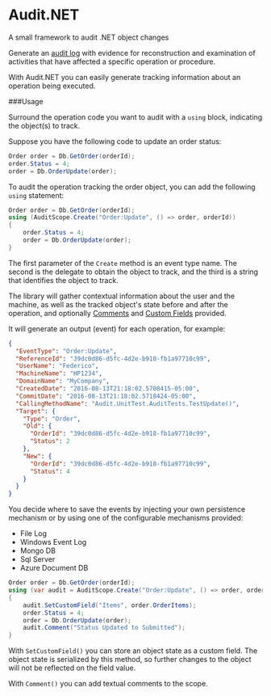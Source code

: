# Audit.NET
A small framework to audit .NET object changes

Generate an [audit log](https://en.wikipedia.org/wiki/Audit_trail) with evidence for reconstruction and examination of activities that have affected a specific operation or procedure. 

With Audit.NET you can easily generate tracking information about an operation being executed.

###Usage

Surround the operation code you want to audit with a `using` block, indicating the object(s) to track.

Suppose you have the following code to update an order status:

```c#
Order order = Db.GetOrder(orderId);
order.Status = 4;
order = Db.OrderUpdate(order);
```

To audit the operation tracking the order object, you can add the following `using` statement:
```c#
Order order = Db.GetOrder(orderId);
using (AuditScope.Create("Order:Update", () => order, orderId))
{
    order.Status = 4;
    order = Db.OrderUpdate(order);
}
```

The first parameter of the `Create` method is an event type name. The second is the delegate to obtain the object to track, and the third is a string that identifies the object to track.

The library will gather contextual information about the user and the machine, as well as the tracked object's state before and after the operation, and optionally [Comments]() and [Custom Fields]() provided.

It will generate an output (event) for each operation, for example:

```json
{
  "EventType": "Order:Update",
  "ReferenceId": "39dc0d86-d5fc-4d2e-b918-fb1a97710c99",
  "UserName": "Federico",
  "MachineName": "HP1234",
  "DomainName": "MyCompany",
  "CreatedDate": "2016-08-13T21:18:02.5708415-05:00",
  "CommitDate": "2016-08-13T21:18:02.5718424-05:00",
  "CallingMethodName": "Audit.UnitTest.AuditTests.TestUpdate()",
  "Target": {
    "Type": "Order",
    "Old": {
      "OrderId": "39dc0d86-d5fc-4d2e-b918-fb1a97710c99",
      "Status": 2
    },
    "New": {
      "OrderId": "39dc0d86-d5fc-4d2e-b918-fb1a97710c99",
      "Status": 4
    }
  }
}
```

You decide where to save the events by injecting your own persistence mechanism or by using one of the configurable mechanisms provided:

- File Log
- Windows Event Log
- Mongo DB
- Sql Server
- Azure Document DB



```c#
Order order = Db.GetOrder(orderId);
using (var audit = AuditScope.Create("Order:Update", () => order, orderId))
{
    audit.SetCustomField("Items", order.OrderItems);
    order.Status = 4;
    order = Db.OrderUpdate(order);
    audit.Comment("Status Updated to Submitted");
}
```

With `SetCustomField()` you can store an object state as a custom field. The object state is serialized by this method, so further changes to the object will not be reflected on the field value.

With `Comment()` you can add textual comments to the scope.



